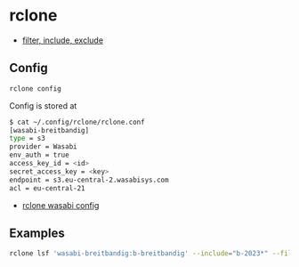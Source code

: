 # rclone 

* [filter, include, exclude](https://rclone.org/filtering/)

## Config

```bash
rclone config 
```
Config is stored at

```bash
$ cat ~/.config/rclone/rclone.conf 
[wasabi-breitbandig]
type = s3
provider = Wasabi
env_auth = true
access_key_id = <id>
secret_access_key = <key>
endpoint = s3.eu-central-2.wasabisys.com
acl = eu-central-21
```

* [rclone wasabi config](https://wasabi-support.zendesk.com/hc/en-us/articles/115001600252-How-do-I-use-Rclone-with-Wasabi-)

## Examples

```bash
rclone lsf 'wasabi-breitbandig:b-breitbandig' --include="b-2023*" --files-only
```

```bash
```

```bash
```

```bash
```
